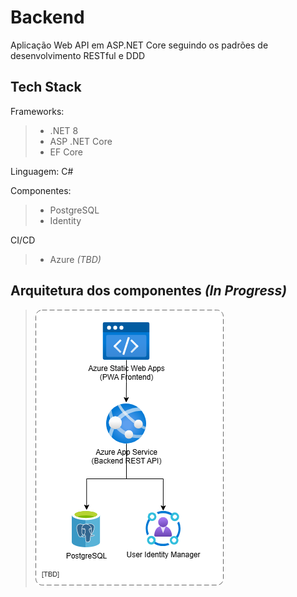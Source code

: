 # Backend

Aplicação Web API em ASP.NET Core seguindo os padrões de desenvolvimento RESTful e DDD

## Tech Stack

Frameworks: 
> - .NET 8 
> - ASP .NET Core 
> - EF Core

Linguagem: C#

Componentes:
> - PostgreSQL
> - Identity

CI/CD
> - Azure _(TBD)_

## Arquitetura dos componentes _(In Progress)_
> ![](/docs/digs/ArquiteturaDosComponentes.drawio.png)

<br>
